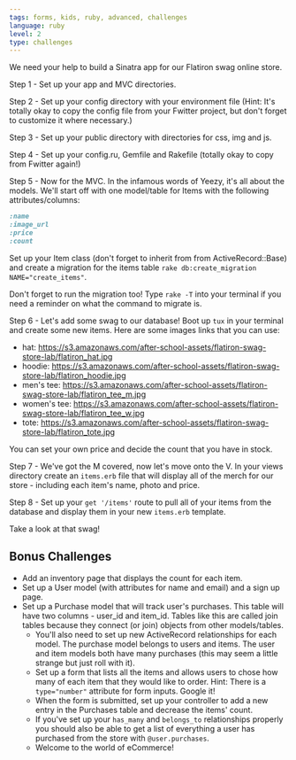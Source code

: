 ```yaml
---
tags: forms, kids, ruby, advanced, challenges
language: ruby
level: 2
type: challenges
---
```


We need your help to build a Sinatra app for our Flatiron swag online store. 

Step 1 - Set up your app and MVC directories.

Step 2 - Set up your config directory with your environment file (Hint: It's totally okay to copy the config file from your Fwitter project, but don't forget to customize it where necessary.)

Step 3 - Set up your public directory with directories for css, img and js.

Step 4 - Set up your config.ru, Gemfile and Rakefile (totally okay to copy from Fwitter again!)

Step 5 - Now for the MVC. In the infamous words of Yeezy, it's all about the models. We'll start off with one model/table for Items with the following attributes/columns:

```ruby
:name
:image_url 
:price
:count
```

Set up your Item class (don't forget to inherit from from ActiveRecord::Base) and create a migration for the items table `rake db:create_migration NAME="create_items"`. 

Don't forget to run the migration too! Type `rake -T` into your terminal if you need a reminder on what the command to migrate is.

Step 6 - Let's add some swag to our database! Boot up `tux` in your terminal and create some new items. Here are some images links that you can use:

+ hat: https://s3.amazonaws.com/after-school-assets/flatiron-swag-store-lab/flatiron_hat.jpg
+ hoodie: https://s3.amazonaws.com/after-school-assets/flatiron-swag-store-lab/flatiron_hoodie.jpg
+ men's tee: https://s3.amazonaws.com/after-school-assets/flatiron-swag-store-lab/flatiron_tee_m.jpg
+ women's tee: https://s3.amazonaws.com/after-school-assets/flatiron-swag-store-lab/flatiron_tee_w.jpg
+ tote: https://s3.amazonaws.com/after-school-assets/flatiron-swag-store-lab/flatiron_tote.jpg

You can set your own price and decide the count that you have in stock.

Step 7 - We've got the M covered, now let's move onto the V. In your views directory create an `items.erb` file that will display all of the merch for our store - including each item's name, photo and price.

Step 8 - Set up your `get '/items'` route to pull all of your items from the database and display them in your new `items.erb` template.

Take a look at that swag!

## Bonus Challenges
+ Add an inventory page that displays the count for each item.
+ Set up a User model (with attributes for name and email) and a sign up page.
+ Set up a Purchase model that will track user's purchases. This table will have two columns - user_id and item_id. Tables like this are called join tables because they connect (or join) objects from other models/tables.
  * You'll also need to set up new ActiveRecord relationships for each model. The purchase model belongs to users and items. The user and item models both have many purchases (this may seem a little strange but just roll with it).
  * Set up a form that lists all the items and allows users to chose how many of each item that they would like to order. Hint: There is a `type="number"` attribute for form inputs. Google it! 
  * When the form is submitted, set up your controller to add a new entry in the Purchases table and decrease the items' count.
  * If you've set up your `has_many` and `belongs_to` relationships properly you should also be able to get a list of everything a user has purchased from the store with `@user.purchases`.
  * Welcome to the world of eCommerce!

